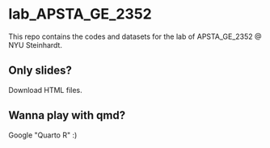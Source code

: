 # lab_APSTA_GE_2352
This repo contains the codes and datasets for the lab of APSTA_GE_2352 @ NYU Steinhardt.

## Only slides?
Download HTML files.

## Wanna play with qmd?
Google "Quarto R" :)
